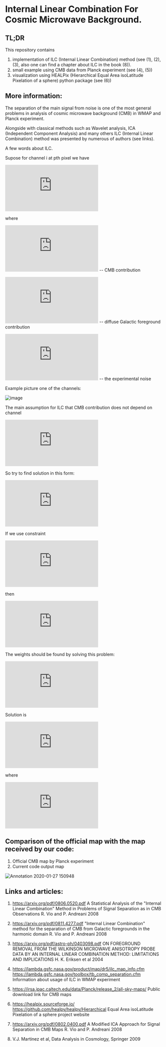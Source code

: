 # Internal Linear Combination For Cosmic Microwave Background.

## TL;DR

This repository contains 

  1) implementation of ILC (Internal Linear Combination) method (see (1), (2), (3), also one can find a chapter about ILC in the book (8)).
  2) small example using CMB data from Planck  experiment (see (4), (5))
  3) visualization using HEALPix (Hierarchical Equal Area isoLatitude Pixelation of a sphere) python package (see (6))

## More information:

The separation of the main signal from noise is one of the most general problems in analysis of cosmic microwave background (CMB) in WMAP and Planck experiment.

Alongside with classical methods such as Wavelet analysis, ICA (Independent Component Analysis) and many others ILC (Internal Linear Combination) method was presented by numerous of authors (see links).

A few words about ILC.

Supose for channel i at pth pixel we have 

![](https://latex.codecogs.com/gif.latex?S%5E%7B%28i%29%7D%28p%29%20%3D%20%5COmega_%7BCMB%7D%20%5E%7B%28i%29%7D%28p%29%20&plus;%20S%5E%7B%28i%29%7D_%7Bf%7D%28p%29%20&plus;%20%5Cmathcal%7BN%7D%5E%7Bi%7D%28p%29)

where  

![](https://latex.codecogs.com/gif.latex?%5COmega_%7BCMB%7D%20%5E%7B%28i%29%7D%28p%29) -- CMB contribution

![](https://latex.codecogs.com/gif.latex?S%5E%7B%28i%29%7D_%7Bf%7D%28p%29) -- diffuse Galactic foreground contribution  

![](https://latex.codecogs.com/gif.latex?%5Cmathcal%7BN%7D%5E%7Bi%7D%28p%29) --  the experimental noise

Example picture one of the channels: 

![image](https://user-images.githubusercontent.com/48928457/74084186-bbc77580-4a7d-11ea-83be-5e417a2fc3d9.png)

The main assumption for ILC that CMB contribution does not depend on channel

![](https://latex.codecogs.com/gif.latex?S%5E%7B%28i%29%7D%28p%29%20%3D%20%5COmega_%7BCMB%7D%28p%29%20&plus;%20S%5E%7B%28i%29%7D_%7Bf%7D%28p%29%20&plus;%20%5Cmathcal%7BN%7D%5E%7Bi%7D%28p%29)

So try to find solution in this form: 

![](https://latex.codecogs.com/gif.latex?%5Cwidetilde%7B%5COmega%7D_%7BCMB%7D%28p%29%20%3D%20%5Csum_%7Bi%3D1%7D%5E%7BN_a%7D%20%5Comega_i%20S%5E%7B%28i%29%7D%28p%29)

If we use constraint 

![](https://latex.codecogs.com/gif.latex?%5Csum_%7Bi%3D1%7D%5E%7BN_a%7D%20%5Comega_i%20%3D%201) 

then 

![](https://latex.codecogs.com/gif.latex?%5Cwidetilde%7B%5COmega%7D_%7BCMB%7D%28p%29%20%3D%20%5COmega_%7BCMB%7D%28p%29%20&plus;%20%5Csum_%7Bi%3D1%7D%5E%7BN_a%7D%20%5Comega_i%20%5Cleft%28%20S%5E%7B%28i%29%7D_%7Bf%7D%28p%29%20&plus;%20%5Cmathcal%7BN%7D%5E%7Bi%7D%28p%29%20%5Cright%29)

The weights should be found by solving this problem: 

![](https://latex.codecogs.com/gif.latex?%5C%7B%5Comega_i%5C%7D%20%3D%20%5Coperatorname*%7Bargmin%7D_%7B%5C%7B%5Comega_i%5C%7D%7D%20%5Cleft%28%20Var%5Cleft%5B%5COmega_%7BCMB%7D%28p%29%5Cright%5D%20&plus;%20Var%5Cleft%5B%5Csum_%7Bi%3D1%7D%5E%7BN_a%7D%20%5Comega_i%20%5Cleft%28%20S%5E%7B%28i%29%7D_%7Bf%7D%28p%29%20&plus;%20%5Cmathcal%7BN%7D%5E%7Bi%7D%28p%29%20%5Cright%29%20%5Cright%5D%5Cright%20%29)

Solution is 

![](https://latex.codecogs.com/gif.latex?%5Comega_i%20%3D%20%5Cfrac%7B%5Csum_%7Bj%3D1%7D%5E%7Bk%7DC%5E%7B-1%7D_%7Bij%7D%7D%7B%5Csum_%7Bl%3D1%7D%5E%7Bk%7D%5Csum_%7Bj%3D1%7D%5E%7Bk%7DC%5E%7B-1%7D_%7Blj%7D%7D)

where

![](https://latex.codecogs.com/gif.latex?C_%7Bij%7D%20%3D%20%5Cleft%20%5Clangle%20%5CDelta%20T_i%20%5CDelta%20T_j%20%5Cright%20%5Crangle%20%3D%20%5Cfrac%7B1%7D%7BN_%7Bpix%7D%7D%20%5Csum_%7Bp%3D1%7D%5E%7BN_%7Bpix%7D%7D%20%28T_i%28p%29%20-%20%5Coverline%7BT_i%7D%29%28T_j%28p%29%20-%20%5Coverline%7BT_j%7D%29)

## Comparison of the official map with the map received by our code:
  1) Official CMB map by Planck experiment
  2) Current code output map

![Annotation 2020-01-27 150948](https://user-images.githubusercontent.com/46852371/73173740-1fb17c00-4117-11ea-83a2-52c6fae0467c.jpg)


## Links and articles: 

  1)  https://arxiv.org/pdf/0806.0520.pdf A Statistical Analysis of the "Internal Linear Combination" Method in Problems of Signal Separation as in CMB Observations R. Vio and P. Andreani 2008
  
  2)  https://arxiv.org/pdf/0811.4277.pdf "Internal Linear Combination" method for the separation of CMB
from Galactic foregrounds in the harmonic domain R. Vio and P. Andreani 2008

  3)  https://arxiv.org/pdf/astro-ph/0403098.pdf ON FOREGROUND REMOVAL FROM THE WILKINSON MICROWAVE ANISOTROPY PROBE DATA BY
AN INTERNAL LINEAR COMBINATION METHOD: LIMITATIONS AND IMPLICATIONS H. K. Eriksen et al 2004
  
  4)  https://lambda.gsfc.nasa.gov/product/map/dr5/ilc_map_info.cfm 
      https://lambda.gsfc.nasa.gov/toolbox/tb_comp_separation.cfm Information about usage of ILC in WMAP experiment
  
  5)  https://irsa.ipac.caltech.edu/data/Planck/release_2/all-sky-maps/ Public download link for CMB maps

  6)  https://healpix.sourceforge.io/
      https://github.com/healpy/healpy/Hierarchical Equal Area isoLatitude Pixelation of a sphere project website
      
  7)  https://arxiv.org/pdf/0802.0400.pdf A Modified ICA Approach for Signal Separation in CMB Maps R. Vio and P. Andreani 2008
  
  8)  V.J. Martinez et al, Data Analysis in Cosmology, Springer 2009
